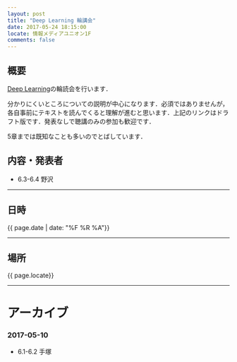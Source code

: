 ```yaml
---
layout: post
title: "Deep Learning 輪講会"
date: 2017-05-24 18:15:00
locate: 情報メディアユニオン1F
comments: false
---
```


## 概要

[Deep Learning](http://www.deeplearningbook.org/)の輪読会を行います．

分かりにくいところについての説明が中心になります．必須ではありませんが，各自事前にテキストを読んでくると理解が進むと思います．上記のリンクはドラフト版です．発表なしで聴講のみの参加も歓迎です．

5章までは既知なことも多いのでとばしています．

## 内容・発表者

- 6.3-6.4 野沢

- - -

## 日時

{{ page.date | date: "%F %R %A"}}

- - -

## 場所

{{ page.locate}}

- - -


# アーカイブ

###  2017-05-10

- 6.1-6.2 手塚
